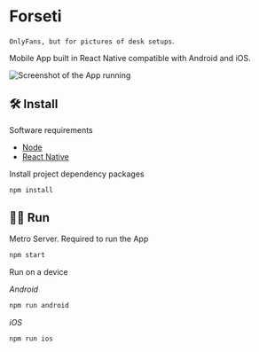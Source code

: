 # Forseti

`OnlyFans, but for pictures of desk setups`.

Mobile App built in React Native compatible with Android and iOS.

![Screenshot of the App running](https://drive.google.com/uc?id=1M8R_N1QzQeugfANHh6dRBuLVP2lCz2Un)

## 🛠️ Install

Software requirements

- [Node](https://nodejs.org/en/download/)
- [React Native](https://reactnative.dev/)

Install project dependency packages

```bash
npm install
```

## 🏃‍♀️ Run

Metro Server. Required to run the App

```bash
npm start
```

Run on a device

_Android_

```bash
npm run android
```

_iOS_

```bash
npm run ios
```
